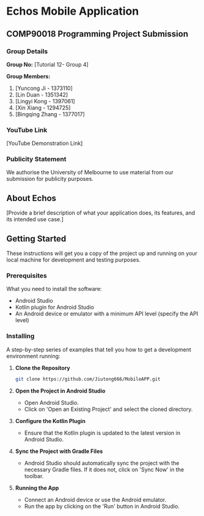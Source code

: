 # Echos Mobile Application

## COMP90018 Programming Project Submission

### Group Details

**Group No:** [Tutorial 12- Group 4]

**Group Members:**
1. [Yuncong Ji - 1373110]
2. [Lin Duan - 1351342]
3. [Lingyi Kong - 1397061]
4. [Xin Xiang - 1294725]
5. [Bingqing Zhang - 1377017]

### YouTube Link
[YouTube Demonstration Link]

### Publicity Statement
We authorise the University of Melbourne to use material from our submission for publicity purposes.

## About Echos

[Provide a brief description of what your application does, its features, and its intended use case.]

## Getting Started

These instructions will get you a copy of the project up and running on your local machine for development and testing purposes.

### Prerequisites

What you need to install the software:

- Android Studio
- Kotlin plugin for Android Studio
- An Android device or emulator with a minimum API level (specify the API level)

### Installing

A step-by-step series of examples that tell you how to get a development environment running:

1. **Clone the Repository**
    ```bash
    git clone https://github.com/Jiutong666/MobileAPP.git
    ```

2. **Open the Project in Android Studio**
    - Open Android Studio.
    - Click on 'Open an Existing Project' and select the cloned directory.

3. **Configure the Kotlin Plugin**
    - Ensure that the Kotlin plugin is updated to the latest version in Android Studio.

4. **Sync the Project with Gradle Files**
    - Android Studio should automatically sync the project with the necessary Gradle files. If it does not, click on 'Sync Now' in the toolbar.

5. **Running the App**
    - Connect an Android device or use the Android emulator.
    - Run the app by clicking on the 'Run' button in Android Studio.



